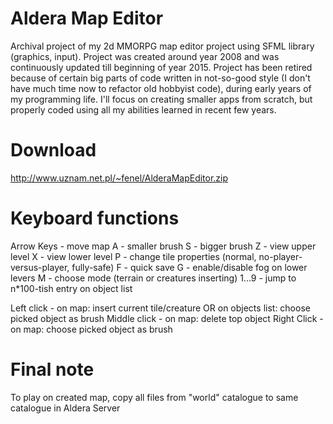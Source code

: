 # Aldera Map Editor
Archival project of my 2d MMORPG map editor project using SFML library (graphics, input). Project was created around year 2008 and was continuously updated till beginning of year 2015. Project has been retired because of certain big parts of code written in not-so-good style (I don't have much time now to refactor old hobbyist code), during early years of my programming life. I'll focus on creating smaller apps from scratch, but properly coded using all my abilities learned in recent few years.

# Download

http://www.uznam.net.pl/~fenel/AlderaMapEditor.zip

# Keyboard functions

Arrow Keys - move map
A - smaller brush
S - bigger brush
Z - view upper level
X - view lower level
P - change tile properties (normal, no-player-versus-player, fully-safe)
F - quick save
G - enable/disable fog on lower levers
M - choose mode (terrain or creatures inserting)
1...9 - jump to n*100-tish entry on object list

Left click - on map: insert current tile/creature OR on objects list: choose picked object as brush
Middle click - on map: delete top object
Right Click - on map: choose picked object as brush

# Final note

To play on created map, copy all files from "world" catalogue to same catalogue in Aldera Server